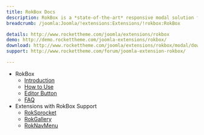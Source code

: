 ```yaml
---
title: RokBox Docs
description: RokBox is a *state-of-the-art* responsive modal solution for Joomla with support for images, videos, modules and much more.
breadcrumb: /joomla:Joomla/!extensions:Extensions/!rokbox:RokBox

details: http://www.rockettheme.com/joomla/extensions/rokbox
demo: http://demo.rockettheme.com/joomla-extensions/rokbox/
download: http://www.rockettheme.com/joomla/extensions/rokbox/modal/downloads
support: http://www.rockettheme.com/forum/joomla-extension-rokbox/

---
```


* RokBox
    * [Introduction](INDEX.md)
    * [How to Use](how_to_use.md)
    * [Editor Button](editor_button.md)
    * [FAQ](faq.md)
* Extensions with RokBox Support
	* [RokSprocket](../roksprocket/)
	* [RokGallery](../rokgallery/)
	* [RokNavMenu](../roknavmenu/)

